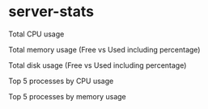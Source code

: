 # server-stats
Total CPU usage

Total memory usage (Free vs Used including percentage)

Total disk usage (Free vs Used including percentage)

Top 5 processes by CPU usage

Top 5 processes by memory usage
